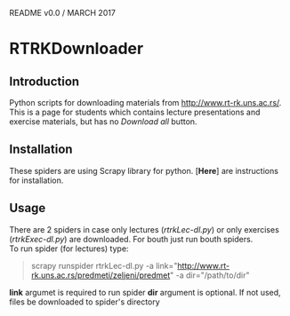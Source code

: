 README v0.0 / MARCH 2017

# RTRKDownloader

## Introduction

Python scripts for downloading materials from http://www.rt-rk.uns.ac.rs/. This is a page for students which contains lecture presentations and exercise materials, but has no *Download all* button.  

## Installation

These spiders are using Scrapy library for python. [**Here**] are instructions for installation.

## Usage

There are 2 spiders in case only lectures (*rtrkLec-dl.py*) or only exercises (*rtrkExec-dl.py*) are downloaded. For bouth just run bouth spiders.  
To run spider (for lectures) type:

>scrapy runspider rtrkLec-dl.py -a link="http://www.rt-rk.uns.ac.rs/predmeti/zeljeni/predmet" -a dir="/path/to/dir"

**link** argumet is required to run spider
**dir** argument is optional. If not used, files be downloaded to spider's directory
